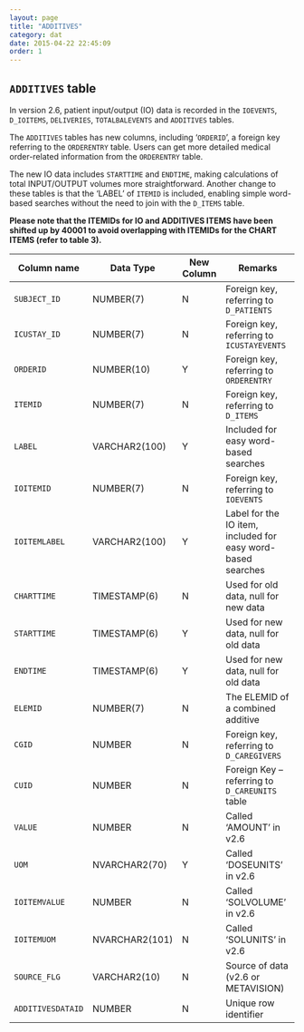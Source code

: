 ```yaml
---
layout: page
title: "ADDITIVES"
category: dat
date: 2015-04-22 22:45:09
order: 1
---
```


## ```ADDITIVES``` table

In version 2.6, patient input/output (IO) data is recorded in the
```IOEVENTS```, ```D_IOITEMS```, ```DELIVERIES```, ```TOTALBALEVENTS``` and ```ADDITIVES``` tables.

The ```ADDITIVES``` tables has new columns, including ‘```ORDERID```’, a foreign key referring to the ```ORDERENTRY``` table. Users can get more detailed medical order-related information from the ```ORDERENTRY``` table.

The new IO data includes ```STARTTIME``` and ```ENDTIME```, making calculations of total INPUT/OUTPUT volumes more straightforward. Another change to these tables is that the ‘LABEL’ of ```ITEMID``` is included, enabling simple word-based searches without the need to join with the ```D_ITEMS``` table.

**Please note that the ITEMIDs for IO and ADDITIVES ITEMS have been
shifted up by 40001 to avoid overlapping with ITEMIDs for the CHART
ITEMS (refer to table 3).**

Column name | Data Type | New Column  | Remarks
--- | --- | --- | ---
```SUBJECT_ID``` | NUMBER(7) | N | Foreign key, referring to ```D_PATIENTS```
```ICUSTAY_ID``` | NUMBER(7) | N | Foreign key, referring to ```ICUSTAYEVENTS```
```ORDERID``` | NUMBER(10) | Y | Foreign key, referring to ```ORDERENTRY```
```ITEMID``` | NUMBER(7) | N | Foreign key, referring to ```D_ITEMS```
```LABEL``` | VARCHAR2(100) | Y | Included for easy word-based searches
```IOITEMID``` | NUMBER(7) | N | Foreign key, referring to ```IOEVENTS```
```IOITEMLABEL``` | VARCHAR2(100) | Y | Label for the IO item, included for easy word-based searches
```CHARTTIME``` | TIMESTAMP(6) | N | Used for old data, null for new data
```STARTTIME``` | TIMESTAMP(6) | Y | Used for new data, null for old data
```ENDTIME``` | TIMESTAMP(6) | Y | Used for new data, null for old data
```ELEMID``` | NUMBER(7) | N | The ELEMID of a combined additive
```CGID``` | NUMBER | N | Foreign key, referring to ```D_CAREGIVERS```
```CUID``` | NUMBER | N | Foreign Key – referring to ```D_CAREUNITS``` table
```VALUE``` | NUMBER | N | Called ‘AMOUNT’ in v2.6
```UOM``` | NVARCHAR2(70) | Y | Called ‘DOSEUNITS’ in v2.6
```IOITEMVALUE``` | NUMBER | N | Called ‘SOLVOLUME’ in v2.6
```IOITEMUOM``` | NVARCHAR2(101) | N | Called ‘SOLUNITS’ in v2.6
```SOURCE_FLG``` | VARCHAR2(10) | N | Source of data (v2.6 or METAVISION)
```ADDITIVESDATAID``` | NUMBER | N | Unique row identifier

